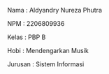 Nama    : Aldyandry Nureza Phutra

NPM     : 2206809936

Kelas   : PBP B

Hobi    : Mendengarkan Musik

Jurusan : Sistem Informasi 